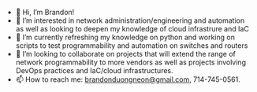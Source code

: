 - 👋 Hi, I’m Brandon!
- 👀 I’m interested in network administration/engineering and automation as well as looking to deepen my knowledge of cloud infrastrure and IaC
- 🌱 I’m currently refreshing my knowledge on python and working on scripts to test programmability and automation on switches and routers
- 💞️ I’m looking to collaborate on projects that will extend the range of network programmability to more vendors as well as projects involving DevOps practices
and IaC/cloud infrastructures.
- 📫 How to reach me: brandonduongneon@gmail.com, 714-745-0561. 

<!---
bduong97/bduong97 is a ✨ special ✨ repository because its `README.md` (this file) appears on your GitHub profile.
You can click the Preview link to take a look at your changes.
--->
